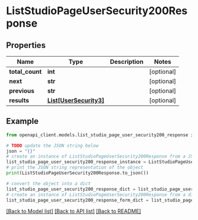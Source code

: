 # ListStudioPageUserSecurity200Response


## Properties

Name | Type | Description | Notes
------------ | ------------- | ------------- | -------------
**total_count** | **int** |  | [optional] 
**next** | **str** |  | [optional] 
**previous** | **str** |  | [optional] 
**results** | [**List[UserSecurity3]**](UserSecurity3.md) |  | [optional] 

## Example

```python
from openapi_client.models.list_studio_page_user_security200_response import ListStudioPageUserSecurity200Response

# TODO update the JSON string below
json = "{}"
# create an instance of ListStudioPageUserSecurity200Response from a JSON string
list_studio_page_user_security200_response_instance = ListStudioPageUserSecurity200Response.from_json(json)
# print the JSON string representation of the object
print(ListStudioPageUserSecurity200Response.to_json())

# convert the object into a dict
list_studio_page_user_security200_response_dict = list_studio_page_user_security200_response_instance.to_dict()
# create an instance of ListStudioPageUserSecurity200Response from a dict
list_studio_page_user_security200_response_form_dict = list_studio_page_user_security200_response.from_dict(list_studio_page_user_security200_response_dict)
```
[[Back to Model list]](../README.md#documentation-for-models) [[Back to API list]](../README.md#documentation-for-api-endpoints) [[Back to README]](../README.md)


